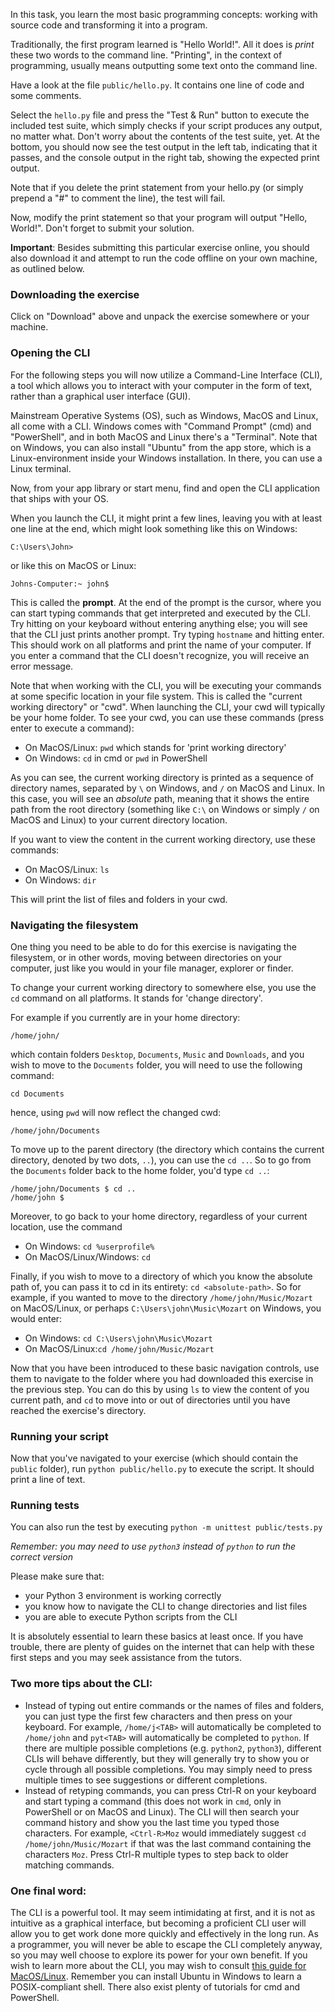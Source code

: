 In this task, you learn the most basic programming concepts: working with source code and transforming it into a program.

Traditionally, the first program learned is "Hello World!". All it does is _print_ these two words to the command line. "Printing", in the context of programming, usually means outputting some text onto the command line.

Have a look at the file `public/hello.py`. It contains one line of code and some comments.

Select the `hello.py` file and press the "Test & Run" button to execute the included test suite, which simply checks if your script produces any output, no matter what. Don't worry about the contents of the test suite, yet. At the bottom, you should now see the test output in the left tab, indicating that it passes, and the console output in the right tab, showing the expected print output.

Note that if you delete the print statement from your hello.py (or simply prepend a "#" to comment the line), the test will fail.

Now, modify the print statement so that your program will output "Hello, World!". Don't forget to submit your solution.

**Important**: Besides submitting this particular exercise online, you should also download it and attempt to run the code offline on your own machine, as outlined below.

### Downloading the exercise

Click on "Download" above and unpack the exercise somewhere or your machine.

### Opening the CLI

For the following steps you will now utilize a Command-Line Interface (CLI), a tool which allows you to interact with your computer in the form of text, rather than a graphical user interface (GUI).

Mainstream Operative Systems (OS), such as Windows, MacOS and Linux, all come with a CLI. Windows comes with "Command Prompt" (cmd) and "PowerShell", and in both MacOS and Linux there's a "Terminal". Note that on Windows, you can also install "Ubuntu" from the app store, which is a Linux-environment inside your Windows installation. In there, you can use a Linux terminal.

Now, from your app library or start menu, find and open the CLI application that ships with your OS.

When you launch the CLI, it might print a few lines, leaving you with at least one line at the end, which might look something like this on Windows:
```shell
C:\Users\John>
```
or like this on MacOS or Linux:
```shell
Johns-Computer:~ john$
```
This is called the **prompt**. At the end of the prompt is the cursor, where you can start typing commands that get interpreted and executed by the CLI. Try hitting <Enter> on your keyboard without entering anything else; you will see that the CLI just prints another prompt. Try typing `hostname` and hitting enter. This should work on all platforms and print the name of your computer. If you enter a command that the CLI doesn't recognize, you will receive an error message.

Note that when working with the CLI, you will be executing your commands at some specific location in your file system. This is called the "current working directory" or "cwd". When launching the CLI, your cwd will typically be your home folder. To see your cwd, you can use these commands (press enter to execute a command):

 - On MacOS/Linux: `pwd` which stands for 'print working directory'
 - On Windows: `cd` in cmd or `pwd` in PowerShell

As you can see, the current working directory is printed as a sequence of directory names, separated by `\` on Windows, and `/` on MacOS and Linux. In this case, you will see an _absolute_ path, meaning that it shows the entire path from the root directory (something like `C:\` on Windows or simply `/` on MacOS and Linux) to your current directory location.

If you want to view the content in the current working directory, use these commands:

 - On MacOS/Linux: `ls`
 - On Windows: `dir`

This will print the list of files and folders in your cwd.

### Navigating the filesystem

One thing you need to be able to do for this exercise is navigating the filesystem, or in other words, moving between directories on your computer, just like you would in your file manager, explorer or finder.

To change your current working directory to somewhere else, you use the `cd` command on all platforms. It stands for 'change directory'.

For example if you currently are in your home directory:
```shell
/home/john/
```
which contain folders `Desktop`, `Documents`, `Music` and `Downloads`, and you wish to move to the `Documents` folder, you will need to use the following command:
```shell
cd Documents
```
hence, using `pwd` will now reflect the changed cwd:
```shell
/home/john/Documents
```

To move up to the parent directory (the directory which contains the current directory, denoted by two dots, `..`), you can use the `cd ..`. So to go from the `Documents` folder back to the home folder, you'd type `cd ..`:
```shell
/home/john/Documents $ cd ..
/home/john $
```
Moreover, to go back to your home directory, regardless of your current location, use the command

 - On Windows: `cd %userprofile%`
 - On MacOS/Linux/Windows: `cd`

Finally, if you wish to move to a directory of which you know the absolute path of, you can pass it to cd in its entirety: `cd <absolute-path>`. So for example, if you wanted to move to the directory `/home/john/Music/Mozart` on MacOS/Linux, or perhaps `C:\Users\john\Music\Mozart` on Windows, you would enter:

 - On Windows: `cd C:\Users\john\Music\Mozart`
 - On MacOS/Linux:`cd /home/john/Music/Mozart`

Now that you have been introduced to these basic navigation controls, use them to navigate to the folder where you had downloaded this exercise in the previous step. You can do this by using `ls` to view the content of you current path, and `cd` to move into or out of directories until you have reached the exercise's directory.

### Running your script

Now that you've navigated to your exercise (which should contain the `public` folder), run `python public/hello.py` to execute the script. It should print a line of text.

### Running tests

You can also run the test by executing `python -m unittest public/tests.py`

*Remember: you may need to use `python3` instead of `python` to run the correct version*

Please make sure that:

 - your Python 3 environment is working correctly
 - you know how to navigate the CLI to change directories and list files
 - you are able to execute Python scripts from the CLI

It is absolutely essential to learn these basics at least once. If you have trouble, there are plenty of guides on the internet that can help with these first steps and you may seek assistance from the tutors.

### Two more tips about the CLI:
 - Instead of typing out entire commands or the names of files and folders, you can just type the first few characters and then press <TAB> on your keyboard. For example, `/home/j<TAB>` will automatically be completed to `/home/john` and `pyt<TAB>` will automatically be completed to `python`. If there are multiple possible completions (e.g. `python2`, `python3`), different CLIs will behave differently, but they will generally try to show you or cycle through all possible completions. You may simply need to press <TAB> multiple times to see suggestions or different completions.
 - Instead of retyping commands, you can press Ctrl-R on your keyboard and start typing a command (this does not work in `cmd`, only in PowerShell or on MacOS and Linux). The CLI will then search your command history and show you the last time you typed those characters. For example, `<Ctrl-R>Moz` would immediately suggest `cd /home/john/Music/Mozart` if that was the last command containing the characters `Moz`. Press Ctrl-R multiple types to step back to older matching commands.

### One final word:
The CLI is a powerful tool. It may seem intimidating at first, and it is not as intuitive as a graphical interface, but becoming a proficient CLI user will allow you to get work done more quickly and effectively in the long run. As a programmer, you will never be able to escape the CLI completely anyway, so you may well choose to explore its power for your own benefit. If you wish to learn more about the CLI, you may wish to consult [this guide for MacOS/Linux](https://ubuntu.com/tutorials/command-line-for-beginners#1-overview). Remember you can install Ubuntu in Windows to learn a POSIX-compliant shell. There also exist plenty of tutorials for cmd and PowerShell.


